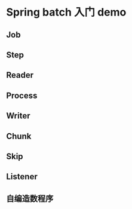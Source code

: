 

# Spring batch 入门 demo

## Job 
## Step 
## Reader 
## Process
## Writer
## Chunk
## Skip
## Listener
## 自编造数程序

